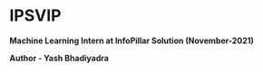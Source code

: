 # IPSVIP

**Machine Learning Intern at InfoPillar Solution (November-2021)**

**Author - Yash Bhadiyadra**
